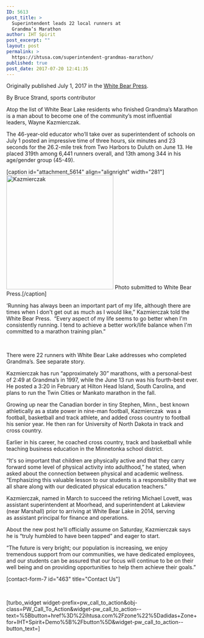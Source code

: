 ```yaml
---
ID: 5613
post_title: >
  Superintendent leads 22 local runners at
  Grandma’s Marathon
author: IHT Spirit
post_excerpt: ""
layout: post
permalink: >
  https://ihtusa.com/superintendent-grandmas-marathon/
published: true
post_date: 2017-07-20 12:41:35
---
```

Originally published July 1, 2017 in the <a href="http://www.presspubs.com/white_bear/sports/local/article_f73d7372-5eca-11e7-910d-0b33d9e122c0.html" target="_blank" rel="noopener">White Bear Press</a>.

By Bruce Strand, sports contributor
<p class="subscriber-preview">Atop the list of White Bear Lake residents who finished Grandma’s Marathon is a man about to become one of the community’s most influential leaders, Wayne Kazmierczak.</p>
<p class="subscriber-preview">The 46-year-old educator who’ll take over as superintendent of schools on July 1 posted an impressive time of three hours, six minutes and 23 seconds for the 26.2-mile trek from Two Harbors to Duluth on June 13. He placed 319th among 6,441 runners overall, and 13th among 344 in his age/gender group (45-49).</p>
<p class="subscriber-only"></p>


[caption id="attachment_5614" align="alignright" width="281"]<a href="https://ihtusa.com/wp-content/uploads/2017/07/share7-20.jpg"><img class="wp-image-5614 size-medium" src="https://ihtusa.com/wp-content/uploads/2017/07/share7-20-281x300.jpg" alt="Kazmierczak" width="281" height="300" /></a> Photo submitted to White Bear Press.[/caption]

‘Running has always been an important part of my life, although there are times when I don't get out as much as I would like,” Kazmierczak told the White Bear Press.  “Every aspect of my life seems to go better when I'm consistently running. I tend to achieve a better work/life balance when I'm committed to a marathon training plan.”

&nbsp;

<!--more-->
<p id="tncms-region-article_instory_top" class="tncms-region hidden-print">There were 22 runners with White Bear Lake addresses who completed Grandma’s. See separate story.</p>
<p class="subscriber-only">Kazmierczak has run “approximately 30” marathons, with a personal-best of 2:49 at Grandma’s in 1997, while the June 13 run was his fourth-best ever. He posted a 3:20 in February at Hilton Head Island, South Carolina, and plans to run the Twin Cities or Mankato marathon in the fall.</p>
<p class="subscriber-only">Growing up near the Canadian border in tiny Stephen, Minn., best known athletically as a state power in nine-man football, Kazmierczak  was a football, basketball and track athlete, and added cross country to football his senior year. He then ran for University of North Dakota in track and cross country.</p>
<p class="subscriber-only">Earlier in his career, he coached cross country, track and basketball while teaching business education in the Minnetonka school district.</p>
<p class="subscriber-only">“It's so important that children are physically active and that they carry forward some level of physical activity into adulthood,” he stated, when asked about the connection between physical and academic wellness. “Emphasizing this valuable lesson to our students is a responsibility that we all share along with our dedicated physical education teachers.”</p>
<p id="tncms-region-article_instory_middle" class="tncms-region hidden-print">Kazmierczak, named in March to succeed the retiring Michael Lovett, was assistant superintendent at Moorhead, and superintendent at Lakeview (near Marshall) prior to arriving at White Bear Lake in 2014, serving as assistant principal for finance and operations.</p>
<p class="subscriber-only">About the new post he’ll officially assume on Saturday, Kazmierczak says he is “truly humbled to have been tapped” and eager to start.</p>
<p class="subscriber-only">“The future is very bright; our population is increasing, we enjoy tremendous support from our communities, we have dedicated employees, and our students can be assured that our focus will continue to be on their well being and on providing opportunities to help them achieve their goals.”</p>
[contact-form-7 id="463" title="Contact Us"]

&nbsp;

[turbo_widget widget-prefix=pw_call_to_action&obj-class=PW_Call_To_Action&widget-pw_call_to_action--text=%5Bbutton+href%3D%22ihtusa.com%2Fzone%22%5Dadidas+Zone+for+IHT+Spirit+Demo%5B%2Fbutton%5D&widget-pw_call_to_action--button_text=]

&nbsp;
